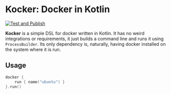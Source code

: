 # Kocker: Docker in Kotlin

[![Test and Publish](https://github.com/RowDaBoat/kocker/actions/workflows/ci.yml/badge.svg)](https://github.com/RowDaBoat/kocker/actions/workflows/ci.yml)

**Kocker** is a simple DSL for docker written in Kotlin. It has no weird integrations or requirements, it just builds a command line and runs it using `ProcessBuilder`. Its only dependency is, naturally, having docker installed on the system where it is run.

## Usage

```kotlin
docker {
    run { name("ubuntu") }
}.run()
```

